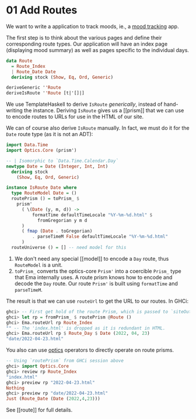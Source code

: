 # 01 Add Routes

We want to write a application to track moods, ie., a [mood tracking](https://en.wikipedia.org/wiki/Mood_tracking) app. 

The first step is to think about the various pages and define their corresponding route types. Our application will have an index page (displaying mood summary) as well as pages specific to the individual days.

```haskell
data Route
  = Route_Index
  | Route_Date Date
  deriving stock (Show, Eq, Ord, Generic)

deriveGeneric ''Route
deriveIsRoute ''Route [t|'[]|]
```

We use TemplateHaskell to derive `IsRoute` *generically*, instead of hand-writing the instance. Deriving `IsRoute` gives us a [[prism]] that we can use to encode routes to URLs for use in the HTML of our site. 

We can of course also derive `IsRoute` manually. In fact, we must do it for the `Date` route type (as it is not an ADT):


```haskell
import Data.Time
import Optics.Core (prism')

-- | Isomorphic to `Data.Time.Calendar.Day`
newtype Date = Date (Integer, Int, Int)
  deriving stock
    (Show, Eq, Ord, Generic)

instance IsRoute Date where
  type RouteModel Date = ()
  routePrism () = toPrism_ $
    prism'
      ( \(Date (y, m, d)) ->
          formatTime defaultTimeLocale "%Y-%m-%d.html" $
            fromGregorian y m d
      )
      ( fmap (Date . toGregorian)
          . parseTimeM False defaultTimeLocale "%Y-%m-%d.html"
      )
  routeUniverse () = [] -- need model for this
```

1. We don't need any special [[model]] to encode a `Day` route, thus `RouteModel` is a unit.
2. `toPrism_` converts the optics-core `Prism'` into a coercible `Prism_` type that Ema internally uses. A route prism knows how to encode and decode the `Day` route. Our route `Prism'` is built using `formatTime` and `parseTimeM`.

The result is that we can use `routeUrl` to get the URL to our routes. In GHCi:

```haskell
ghci> -- First get hold of the route Prism, which is passed to `siteOutput`
ghci> let rp = fromPrism_ $ routePrism @Route ()
ghci> Ema.routeUrl rp Route_Index
"" -- The 'index.html' is dropped as it is redundant in HTML.
ghci> Ema.routeUrl rp $ Route_Day $ Date (2022, 04, 23)
"date/2022-04-23.html" 
```

You also can use [optics](https://hackage.haskell.org/package/optics-core) operators to directly operate on route prisms.

```haskell
-- Using `routePrism` from GHCi session above
ghci> import Optics.Core
ghci> review rp Route_Index
"index.html"
ghci> preview rp "2022-04-23.html"
Nothing
ghci> preview rp "date/2022-04-23.html"
Just (Route_Date (Date (2022,4,23)))
```

See [[route]] for full details.